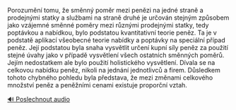 
Porozumění tomu, že směnný poměr mezi penězi na jedné straně a prodejnými statky a službami na straně druhé je určován stejným způsobem jako vzájemné směnné poměry mezi různými prodejnými statky, tedy poptávkou a nabídkou, bylo podstatou kvantitativní teorie peněz. Ta je v podstatě aplikací všeobecné teorie nabídky a poptávky na speciální případ peněz. Její podstatou byla snaha vysvětlit určení kupní síly peněz za použití stejné úvahy jako v případě vysvětlení všech ostatních směnných poměrů. Jejím nedostatkem ale bylo použití holistického vysvětlení. Dívala se na celkovou nabídku peněz, nikoli na jednání jednotlivců a firem. Důsledkem tohoto chybného pohledu byla představa, že mezi změnami celkového množství peněz a peněžními cenami existuje proporční vztah.

[🔊 Poslechnout audio](/data/7-paragraphs/audio/chapter_75/para_007-Porozumn-tomu-e-smnn-pomr-mezi-penzi-na-je.mp3)
